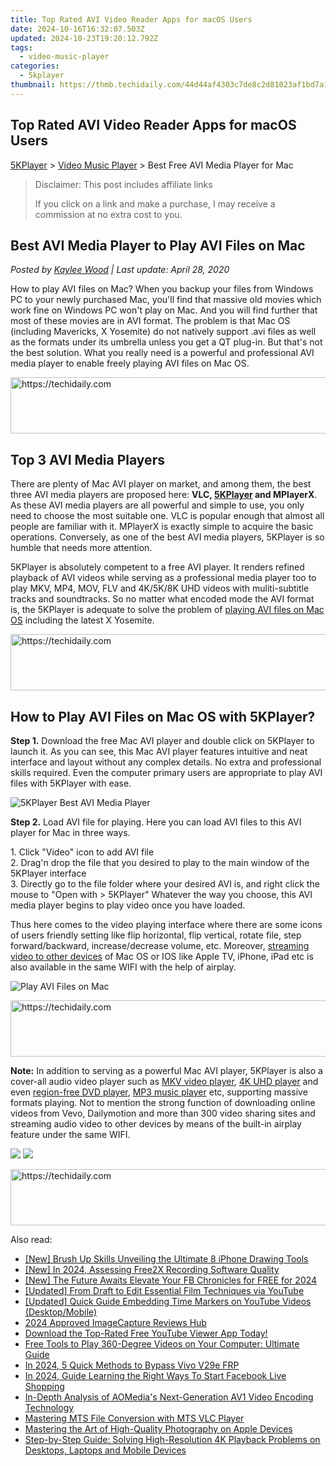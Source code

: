 ```yaml
---
title: Top Rated AVI Video Reader Apps for macOS Users
date: 2024-10-16T16:32:07.503Z
updated: 2024-10-23T19:20:12.792Z
tags:
  - video-music-player
categories:
  - 5kplayer
thumbnail: https://thmb.techidaily.com/44d44af4303c7de8c2d81023af1bd7a1796056772dd848c61266c864592a23af.jpg
---
```


## Top Rated AVI Video Reader Apps for macOS Users

[5KPlayer](https://tools.techidaily.com/5kplayer/products/) \> [Video Music Player](https://tools.techidaily.com/5kplayer/video-music-player/) \> Best Free AVI Media Player for Mac

>  Disclaimer: This post includes affiliate links
>
>  If you click on a link and make a purchase, I may receive a commission at no extra cost to you.
>

## Best AVI Media Player to Play AVI Files on Mac

 _Posted by [Kaylee Wood](https://www.quora.com/profile/Amanda-Hu-21) | Last update: April 28, 2020_

How to play AVI files on Mac? When you backup your files from Windows PC to your newly purchased Mac, you'll find that massive old movies which work fine on Windows PC won't play on Mac. And you will find further that most of these movies are in AVI format. The problem is that Mac OS (including Mavericks, X Yosemite) do not natively support .avi files as well as the formats under its umbrella unless you get a QT plug-in. But that's not the best solution. What you really need is a powerful and professional AVI media player to enable freely playing AVI files on Mac OS. 

<!-- affiliate ads begin -->
<a href="https://aligracehair.sjv.io/c/5597632/1918666/19272" target="_top" id="1918666">
  <img src="//a.impactradius-go.com/display-ad/19272-1918666" border="0" alt="https://techidaily.com" width="728" height="90"/>
</a>
<img height="0" width="0" src="https://aligracehair.sjv.io/i/5597632/1918666/19272" style="position:absolute;visibility:hidden;" border="0" />
<!-- affiliate ads end -->

## Top 3 AVI Media Players

There are plenty of Mac AVI player on market, and among them, the best three AVI media players are proposed here: **VLC, [5KPlayer](https://tools.techidaily.com/5kplayer/products/) and MPlayerX**. As these AVI media players are all powerful and simple to use, you only need to choose the most suitable one. VLC is popular enough that almost all people are familiar with it. MPlayerX is exactly simple to acquire the basic operations. Conversely, as one of the best AVI media players, 5KPlayer is so humble that needs more attention. 

5KPlayer is absolutely competent to a free AVI player. It renders refined playback of AVI videos while serving as a professional media player too to play MKV, MP4, MOV, FLV and 4K/5K/8K UHD videos with muliti-subtitle tracks and soundtracks. So no matter what encoded mode the AVI format is, the 5KPlayer is adequate to solve the problem of [playing AVI files on Mac OS](https://tools.techidaily.com/5kplayer/video-music-player/) including the latest X Yosemite.

<!-- affiliate ads begin -->
<a href="https://unicoeye.pxf.io/c/5597632/2134241/18498" target="_top" id="2134241">
  <img src="//a.impactradius-go.com/display-ad/18498-2134241" border="0" alt="https://techidaily.com" width="728" height="90"/>
</a>
<img height="0" width="0" src="https://unicoeye.pxf.io/i/5597632/2134241/18498" style="position:absolute;visibility:hidden;" border="0" />
<!-- affiliate ads end -->

## How to Play AVI Files on Mac OS with 5KPlayer?

**Step 1.** Download the free Mac AVI player and double click on 5KPlayer to launch it. As you can see, this Mac AVI player features intuitive and neat interface and layout without any complex details. No extra and professional skills required. Even the computer primary users are appropriate to play AVI files with 5KPlayer with ease. 

![5KPlayer Best AVI Media Player](https://www.5kplayer.com/video-music-player/img/youtube-0119-01.png) 

**Step 2.** Load AVI file for playing. Here you can load AVI files to this AVI player for Mac in three ways.

1\. Click "Video" icon to add AVI file  
 2\. Drag'n drop the file that you desired to play to the main window of the 5KPlayer interface  
 3\. Directly go to the file folder where your desired AVI is, and right click the mouse to "Open with > 5KPlayer" Whatever the way you choose, this AVI media player begins to play video once you have loaded.

Thus here comes to the video playing interface where there are some icons of users friendly setting like flip horizontal, flip vertical, rotate file, step forward/backward, increase/decrease volume, etc. Moreover, [streaming video to other devices](https://tools.techidaily.com/5kplayer/airplay/) of Mac OS or IOS like Apple TV, iPhone, iPad etc is also available in the same WIFI with the help of airplay.

![Play AVI Files on Mac](https://www.5kplayer.com/video-music-player/img/play-avi-files-on-mac.jpg) 

<!-- affiliate ads begin -->
<a href="https://appsumo.8odi.net/c/5597632/2151893/7443" target="_top" id="2151893">
  <img src="//a.impactradius-go.com/display-ad/7443-2151893" border="0" alt="https://techidaily.com" width="728" height="90"/>
</a>
<img height="0" width="0" src="https://appsumo.8odi.net/i/5597632/2151893/7443" style="position:absolute;visibility:hidden;" border="0" />
<!-- affiliate ads end -->

**Note:** In addition to serving as a powerful Mac AVI player, 5KPlayer is also a cover-all audio video player such as [MKV video player](https://tools.techidaily.com/5kplayer/video-music-player/), [4K UHD player](https://tools.techidaily.com/5kplayer/video-music-player/) and even [region-free DVD player](https://tools.techidaily.com/5kplayer/video-music-player/), [MP3 music player](https://tools.techidaily.com/5kplayer/video-music-player/) etc, supporting massive formats playing. Not to mention the strong function of downloading online videos from Vevo, Dailymotion and more than 300 video sharing sites and streaming audio video to other devices by means of the built-in airplay feature under the same WIFI. 

[![](https://www.5kplayer.com/video-music-player/../button/freedownwhitewin.png)](https://tools.techidaily.com/5kplayer/products/) [![](https://www.5kplayer.com/video-music-player/../button/freedownbackmac.png)](https://tools.techidaily.com/5kplayer/products/)

<!-- affiliate ads begin -->
<a href="https://aligracehair.sjv.io/c/5597632/1972698/19272" target="_top" id="1972698">
  <img src="//a.impactradius-go.com/display-ad/19272-1972698" border="0" alt="https://techidaily.com" width="728" height="90"/>
</a>
<img height="0" width="0" src="https://aligracehair.sjv.io/i/5597632/1972698/19272" style="position:absolute;visibility:hidden;" border="0" />
<!-- affiliate ads end -->

<ins class="adsbygoogle"
     style="display:block"
     data-ad-format="autorelaxed"
     data-ad-client="ca-pub-7571918770474297"
     data-ad-slot="1223367746"></ins>

<ins class="adsbygoogle"
     style="display:block"
     data-ad-client="ca-pub-7571918770474297"
     data-ad-slot="8358498916"
     data-ad-format="auto"
     data-full-width-responsive="true"></ins>

<span class="atpl-alsoreadstyle">Also read:</span>
<div><ul>
<li><a href="https://fox-access.techidaily.com/new-brush-up-skills-unveiling-the-ultimate-8-iphone-drawing-tools/"><u>[New] Brush Up Skills Unveiling the Ultimate 8 iPhone Drawing Tools</u></a></li>
<li><a href="https://desktop-recording.techidaily.com/new-in-2024-assessing-free2x-recording-software-quality/"><u>[New] In 2024, Assessing Free2X Recording Software Quality</u></a></li>
<li><a href="https://facebook-video-content.techidaily.com/new-the-future-awaits-elevate-your-fb-chronicles-for-free-for-2024/"><u>[New] The Future Awaits Elevate Your FB Chronicles for FREE for 2024</u></a></li>
<li><a href="https://facebook-record-videos.techidaily.com/updated-from-draft-to-edit-essential-film-techniques-via-youtube/"><u>[Updated] From Draft to Edit Essential Film Techniques via YouTube</u></a></li>
<li><a href="https://youtube-data.techidaily.com/ed-quick-guide-embedding-time-markers-on-youtube-videos-desktopmobile/"><u>[Updated] Quick Guide Embedding Time Markers on YouTube Videos (Desktop/Mobile)</u></a></li>
<li><a href="https://screen-activity-recording.techidaily.com/2024-approved-imagecapture-reviews-hub/"><u>2024 Approved ImageCapture Reviews Hub</u></a></li>
<li><a href="https://video-ai-editor.techidaily.com/download-the-top-rated-free-youtube-viewer-app-today/"><u>Download the Top-Rated Free YouTube Viewer App Today!</u></a></li>
<li><a href="https://video-ai-editor.techidaily.com/free-tools-to-play-360-degree-videos-on-your-computer-ultimate-guide/"><u>Free Tools to Play 360-Degree Videos on Your Computer: Ultimate Guide</u></a></li>
<li><a href="https://bypass-frp.techidaily.com/in-2024-5-quick-methods-to-bypass-vivo-v29e-frp-by-drfone-android/"><u>In 2024, 5 Quick Methods to Bypass Vivo V29e FRP</u></a></li>
<li><a href="https://ai-live-streaming.techidaily.com/in-2024-guide-learning-the-right-ways-to-start-facebook-live-shopping/"><u>In 2024, Guide Learning the Right Ways To Start Facebook Live Shopping</u></a></li>
<li><a href="https://video-ai-editor.techidaily.com/in-depth-analysis-of-aomedias-next-generation-av1-video-encoding-technology/"><u>In-Depth Analysis of AOMedia's Next-Generation AV1 Video Encoding Technology</u></a></li>
<li><a href="https://video-ai-editor.techidaily.com/mastering-mts-file-conversion-with-mts-vlc-player/"><u>Mastering MTS File Conversion with MTS VLC Player</u></a></li>
<li><a href="https://tech-renaissance.techidaily.com/mastering-the-art-of-high-quality-photography-on-apple-devices/"><u>Mastering the Art of High-Quality Photography on Apple Devices</u></a></li>
<li><a href="https://video-ai-editor.techidaily.com/step-by-step-guide-solving-high-resolution-4k-playback-problems-on-desktops-laptops-and-mobile-devices/"><u>Step-by-Step Guide: Solving High-Resolution 4K Playback Problems on Desktops, Laptops and Mobile Devices</u></a></li>
</ul></div>

